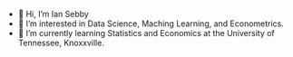 - 👋 Hi, I’m Ian Sebby
- 👀 I’m interested in Data Science, Maching Learning, and Econometrics.
- 🌱 I’m currently learning Statistics and Economics at the University of Tennessee, Knoxxville.
